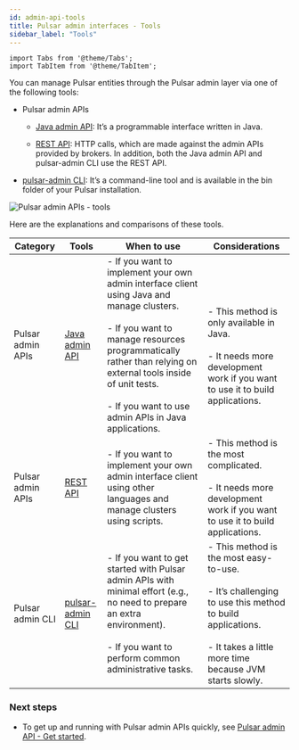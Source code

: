 ```yaml
---
id: admin-api-tools
title: Pulsar admin interfaces - Tools
sidebar_label: "Tools"
---
```


````mdx-code-block
import Tabs from '@theme/Tabs';
import TabItem from '@theme/TabItem';
````

You can manage Pulsar entities through the Pulsar admin layer via one of the following tools:

- Pulsar admin APIs 

  - [Java admin API](https://pulsar.apache.org/api/admin/): It’s a programmable interface written in Java.

   - [REST API](https://pulsar.apache.org/admin-rest-api/?version=master): HTTP calls, which are made against the admin APIs provided by brokers. In addition, both the Java admin API and pulsar-admin CLI use the REST API.

- [pulsar-admin CLI](https://pulsar.apache.org/reference/): It’s a command-line tool and is available in the bin folder of your Pulsar installation.

![Pulsar admin APIs - tools](/assets/admin-api-tools.svg)

Here are the explanations and comparisons of these tools.

Category|Tools|When to use|Considerations
|---|---|---|---
Pulsar admin APIs|[Java admin API](https://pulsar.apache.org/api/admin/)| - If you want to implement your own admin interface client using Java and manage clusters. <br/><br/> - If you want to manage resources programmatically rather than relying on external tools inside of unit tests.<br/><br/> - If you want to use admin APIs in Java applications.| <br/><br/> - This method is only available in Java. <br/><br/> - It needs more development work if you want to use it to build applications.
Pulsar admin APIs | [REST API](https://pulsar.apache.org/admin-rest-api/?version=master)|- If you want to implement your own admin interface client using other languages and manage clusters using scripts.| - This method is the most complicated. <br/><br/> - It needs more development work if you want to use it to build applications.
Pulsar admin CLI| [pulsar-admin CLI](https://pulsar.apache.org/reference/) | - If you want to get started with Pulsar admin APIs with minimal effort (e.g., no need to prepare an extra environment). <br/><br/> - If you want to perform common administrative tasks.| - This method is the most easy-to-use. <br/><br/> - It’s challenging to use this method to build applications.<br/><br/> - It takes a little more time because JVM starts slowly.

### Next steps

- To get up and running with Pulsar admin APIs quickly, see [Pulsar admin API - Get started](admin-get-started.md).